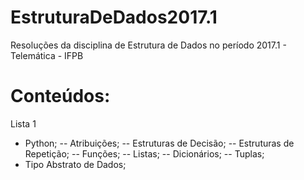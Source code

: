 # EstruturaDeDados2017.1
Resoluções da disciplina de Estrutura de Dados no período 2017.1 - Telemática - IFPB
# 
# Conteúdos: 
  Lista 1
   - Python;
    -- Atribuições;
    -- Estruturas de Decisão;
    -- Estruturas de Repetição;
    -- Funções;
    -- Listas;
    -- Dicionários;
    -- Tuplas;
   - Tipo Abstrato de Dados;

